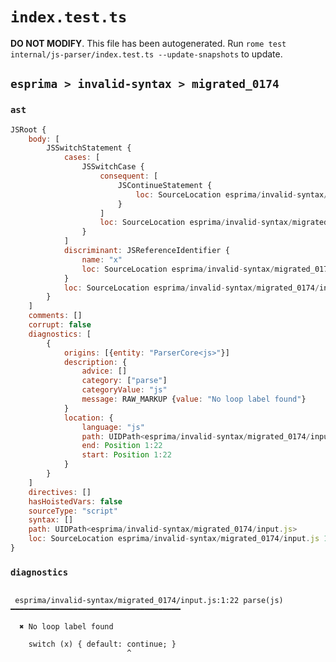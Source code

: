 # `index.test.ts`

**DO NOT MODIFY**. This file has been autogenerated. Run `rome test internal/js-parser/index.test.ts --update-snapshots` to update.

## `esprima > invalid-syntax > migrated_0174`

### `ast`

```javascript
JSRoot {
	body: [
		JSSwitchStatement {
			cases: [
				JSSwitchCase {
					consequent: [
						JSContinueStatement {
							loc: SourceLocation esprima/invalid-syntax/migrated_0174/input.js 1:22-1:31
						}
					]
					loc: SourceLocation esprima/invalid-syntax/migrated_0174/input.js 1:13-1:31
				}
			]
			discriminant: JSReferenceIdentifier {
				name: "x"
				loc: SourceLocation esprima/invalid-syntax/migrated_0174/input.js 1:8-1:9 (x)
			}
			loc: SourceLocation esprima/invalid-syntax/migrated_0174/input.js 1:0-1:33
		}
	]
	comments: []
	corrupt: false
	diagnostics: [
		{
			origins: [{entity: "ParserCore<js>"}]
			description: {
				advice: []
				category: ["parse"]
				categoryValue: "js"
				message: RAW_MARKUP {value: "No loop label found"}
			}
			location: {
				language: "js"
				path: UIDPath<esprima/invalid-syntax/migrated_0174/input.js>
				end: Position 1:22
				start: Position 1:22
			}
		}
	]
	directives: []
	hasHoistedVars: false
	sourceType: "script"
	syntax: []
	path: UIDPath<esprima/invalid-syntax/migrated_0174/input.js>
	loc: SourceLocation esprima/invalid-syntax/migrated_0174/input.js 1:0-2:0
}
```

### `diagnostics`

```

 esprima/invalid-syntax/migrated_0174/input.js:1:22 parse(js) ━━━━━━━━━━━━━━━━━━━━━━━━━━━━━━━━━━━━━━

  ✖ No loop label found

    switch (x) { default: continue; }
                          ^


```
